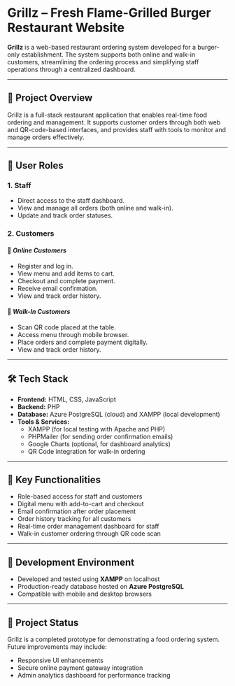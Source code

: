 # **Grillz – Fresh Flame-Grilled Burger Restaurant Website**

**Grillz** is a web-based restaurant ordering system developed for a burger-only establishment. The system supports both online and walk-in customers, streamlining the ordering process and simplifying staff operations through a centralized dashboard.

---

## 🍔 **Project Overview**

Grillz is a full-stack restaurant application that enables real-time food ordering and management. It supports customer orders through both web and QR-code-based interfaces, and provides staff with tools to monitor and manage orders effectively.

---

## 👥 **User Roles**

### 1. **Staff**

* Direct access to the staff dashboard.
* View and manage all orders (both online and walk-in).
* Update and track order statuses.

### 2. **Customers**

#### 🔹 *Online Customers*

* Register and log in.
* View menu and add items to cart.
* Checkout and complete payment.
* Receive email confirmation.
* View and track order history.

#### 🔹 *Walk-In Customers*

* Scan QR code placed at the table.
* Access menu through mobile browser.
* Place orders and complete payment digitally.
* View and track order history.

---

## 🛠 **Tech Stack**

* **Frontend:** HTML, CSS, JavaScript
* **Backend:** PHP
* **Database:** Azure PostgreSQL (cloud) and XAMPP (local development)
* **Tools & Services:**
  * XAMPP (for local testing with Apache and PHP)
  * PHPMailer (for sending order confirmation emails)
  * Google Charts (optional, for dashboard analytics)
  * QR Code integration for walk-in ordering

---

## 📌 **Key Functionalities**

* Role-based access for staff and customers
* Digital menu with add-to-cart and checkout
* Email confirmation after order placement
* Order history tracking for all customers
* Real-time order management dashboard for staff
* Walk-in customer ordering through QR code scan

---

## 🧪 **Development Environment**

* Developed and tested using **XAMPP** on localhost
* Production-ready database hosted on **Azure PostgreSQL**
* Compatible with mobile and desktop browsers

---

## 🚀 **Project Status**

Grillz is a completed prototype for demonstrating a food ordering system. Future improvements may include:

* Responsive UI enhancements
* Secure online payment gateway integration
* Admin analytics dashboard for performance tracking
